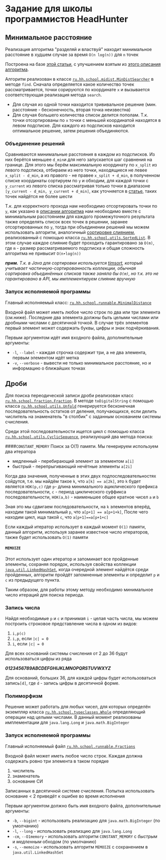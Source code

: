 # Задание для школы программистов HeadHunter

## Минимальное расстояние

Реализация алгоритма "разделяй и властвуй" находит минимальное расстояние в худшем случае за время `O(n log(n))` для `n` точек

Построена на базе [этой статьи][1], 
с улучшением взятым из [этого описания алгоритма][2].

Алгоритм реализован в классe [`ru.hh.school.midist.MinDistSearcher`][MinDistSearcher] в методе `find`.
Сначала определяется какое количество точек рассматривается, точки сорируются по координате `x` и вызывается соответствующая реализация метода `search`.

* Для случая из одной точки находится трививальное решение (мин. расстояние - бесконечность, вторая точка неизвестна)
* Для случая большего количества список делится пополам. Т.к. точки отсортированы по `x` точки с меньшей координатой находятся в левом подсписке.
  Для каждого из подсписков находится оптимальное решение, затем решения объединяются.

### Объединение решений

Сравниваются минимальные расстояния в каждом из подсписков. Из них берётся меньшее `d_min`и для него запускается шаг сравнения на границе.
Для этого мы берём максимальную координату по `x_split` из левого подсписка, 
отбираем из него точки, находящиеся не левее `x_split - d_min`, 
а из правого - не правее `x_split + d_min`, в полученном списке координаты сортируем по `y` и обходим, 
для каждой точки c `y_current` из левого списка рассматривая только точки в диапазоне 
`[y_current - d_min, y_current + d_min]`, как уточняется в [статье][1], таких точек найдётся не более шести
 
Т.к. для корректного прохода нам необходимо отсортировать точки по `y`, как указано в [описании алгоритма][2] 
нам необходимо вместе с минимальным расстоянием для каждого промежуточного результата также определять 
список всех точек в решении, заранее отсортированных по `y`, тогда при объединении решений мы можем использовать
алгоритм, аналогичный [сортировке слиянием][3], реализованный с помощью класса [`ru.hh.school.utils.SortedList`][SortedList].
В этом случае каждое слияние будет проходить гарантировано за `O(m)`, где `m` - размер рассматриваемого подсписка 
и общая сложность алгоритма не привысит `O(n∙log(n))`

***прим.*** *Т.к. в Java для сортировки используется [timsort][4], который учитывает частичную-сортированность коллекции,
 обычная сортировка объединённых списков также заняла бы `O(m)`, 
 но т.к. это не гарантировано в API, мы имплементируем слияние вручную* 
 
### Запуск исполняемой программы

Главный исполняемый класс: [`ru.hh.school.runnable.MinimalDistance`][MinimalDistance]

Входной файл может иметь любое число строк по два или три элемента (см.ниже). 
Последние два элемента должны быть целыми числами или  дробными числами с десятичной точкой.
В случае трёх элементов первый элемент может содержать буквы, цифры и знак подчёркивания.

Первым аргументом идёт имя входного файла, дополнительные аргументы:

* `-l`, `--label` - каждая строчка содержит три, а не два элемента, первым элементом идёт метка
* `-v`, `--verbose` - вывести не только минимальное расстояние, но и информацию о ближайших точках

## Дроби

Для поиска переодической записи дроби реализован класс [`ru.hh.school.fraction.Fraction`][Fraction]. 
В методе `toDigitalString`  с помощью класса [`ru.hh.school.utils.Unfold`][Unfold] 
генерируется бесконечная последовательность остатков от деления, получающихся, если делить
числитель на знаменатель "в столбик" с заданным основанием системы счисления.

Среди этой последовательности ищется цикл с помощью класса [`ru.hh.school.utils.CyclicSequence`][CyclicSequence], 
реализующий два метода поиска:

####`CONSTANT_MEMORY` 
Поиск за O(1) памяти. Мы генерируем используем два итератора 

* медленный - перебирающий элемент за элементом `a[i]`
* быстрый - перепрыгивающий нечётные элементы `a[2i]`
      
Когда два значения, полученные в этих двух подпоследовательностях сойдутся, 
т.е. мы найдём такое `k`, что `a[k] == a[2k]`, это `k` будет является `НОК(p,c)`
где `p`- длина минимального ациклического префикса последовательности, `c` - период циклического суффикса последовательности, 
`НОК(a,b)` - наименьшее общее кратное чисел `a` и `b`

Зная это мы сдвигаем последовательности, на `k` элементов вперёд, находим такой минимальный `p`, что `a[p+1] == a[p+1+k]`,
После чего находим цикл, ища такой `с`, что `a[p+1]==a[p+1+c]`

Если каждый итератор использует в каждый момент `O(1)` памяти, данный алгоритм,
 используя заранее известное число итераторов, также будет использовать `O(1)` памяти
 
#### `MEMOIZE`
Этот использует один итератор и запоминает все пройденные элементы, сохраняя порядок, 
используя свойства коллекции [`java.util.LinkedHashSet`][LinkedHashSet], 
когда очередной элемент найдётся среди пройденных, 
алгоритм пройдёт запомненные элементы и определит `p` и `c` из предыдущего пункта.

Таким образом, для работы этому методу необходимо минимальное число итераций для поиска периода.

### Запись числа 
Найдя необходимые `p` и `c`  и принимая `i` - целая часть числа,
мы можем построить строковое представление числа в одном из видов:

1. `i,p(c)` 
2. `i,p`, если `|c| = 0`
3. `i`, если `|c| = 0`

Для всех оснований системы счисления от 2 до 36 будут использоваться цифры из ряда

***0123456789ABCDEFGHIJKLMNOPQRSTUVWXYZ***

Для оснований, больших 36, для каждой цифры будет использоваться запись`[d]`, 
где `d` - запись цифры в десятичной форме.

### Полиморфизм

Решение может работать для любых чисел, для которых определён экземпляр 
класса [`ru.hh.school.typeclasses.Whole`][Whole] определяющий операции над целыми числами.
В данный момент реализованы имплементации для `java.lang.Long` и `java.math.BigInteger`

### Запуск исполняемой программы

Главный исполняемый файл [`ru.hh.school.runnable.Fractions`][Fractions]

Входной файл может иметь любое число строк. Каждая должна содержать ровно три элемента в таком порядке

1. числитель
2. знаменатель
3. основание СИ

Записанных в десятичной системе счисления.
Попытка использовать основание < 2 приведёт к ошибке во время исполнения

Первым аргументом должно быть имя входного файла, дополнительные аргументы:

* `-b`, `--bigint` - использовать реализацию для `java.math.BigInteger` (по умолчанию)
* `-l`, `--long` - использовать реализцию для `java.lang.Long`
* `-cm`, `--O1memory` - использовать алгоритм `CONSTANT_MEMORY` c *быстрым* и *медленным* обходом (по умолчанию)
* `-s`, `--memoize` - использовать алгоритм `MEMOIZE` c сохранением в `java.util.LinkedHashSet`



[1]:https://en.wikipedia.org/wiki/Closest_pair_of_points_problem
[2]:http://e-maxx.ru/algo/nearest_points
[3]:https://ru.wikipedia.org/wiki/%D0%A1%D0%BE%D1%80%D1%82%D0%B8%D1%80%D0%BE%D0%B2%D0%BA%D0%B0_%D1%81%D0%BB%D0%B8%D1%8F%D0%BD%D0%B8%D0%B5%D0%BC
[4]:https://en.wikipedia.org/wiki/Timsort
[MinDistSearcher]:https://github.com/Odomontois/hhschool-task/blob/master/src/main/java/ru/hh/school/mindist/MinDistSearcher.java
[Sortedlist]:https://github.com/Odomontois/hhschool-task/blob/master/src/main/java/ru/hh/school/utils/SortedList.java
[MinimalDistance]:https://github.com/Odomontois/hhschool-task/blob/master/src/main/java/ru/hh/school/runnable/MinimalDistance.java
[Fraction]:https://github.com/Odomontois/hhschool-task/blob/master/src/main/java/ru/hh/school/fraction/Fraction.java
[Unfold]:https://github.com/Odomontois/hhschool-task/blob/master/src/main/java/ru/hh/school/utils/Unfold.java
[CyclicSequence]:https://github.com/Odomontois/hhschool-task/blob/master/src/main/java/ru/hh/school/utils/CyclicSequence.java
[LinkedHashSet]:http://docs.oracle.com/javase/8/docs/api/java/util/LinkedHashSet.html
[Whole]:https://github.com/Odomontois/hhschool-task/blob/master/src/main/java/ru/hh/school/typeclasses/Whole.java
[Fractions]:https://github.com/Odomontois/hhschool-task/blob/master/src/main/java/ru/hh/school/runnable/Fractions.java